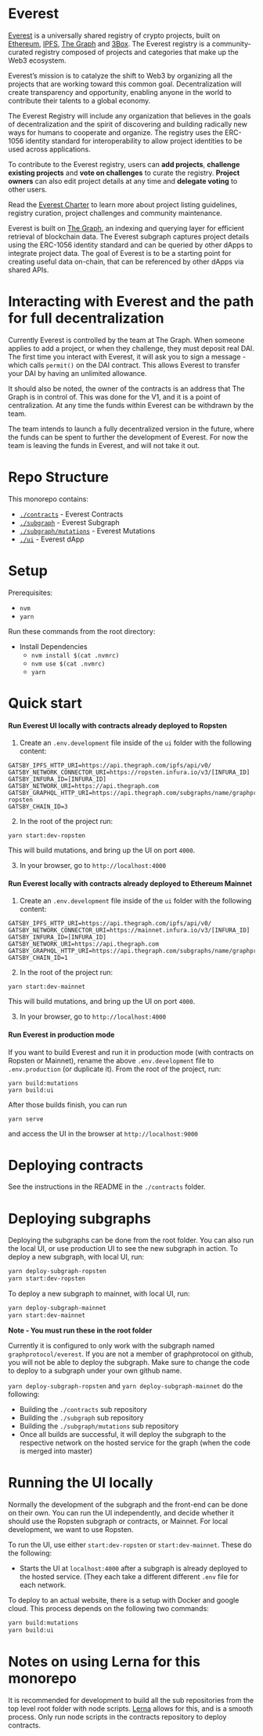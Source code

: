 # Everest

[Everest](everest.link) is a universally shared registry of crypto projects, built on
[Ethereum](ethereum.org), [IPFS](ipfs.io), [The Graph](thegraph.com) and [3Box](3box.io). The
Everest registry is a community-curated registry composed of projects and categories that make up
the Web3 ecosystem. 

Everest’s mission is to catalyze the shift to Web3 by organizing all the projects that are working
toward this common goal. Decentralization will create transparency and opportunity, enabling
anyone in the world to contribute their talents to a global economy.

The Everest Registry will include any organization that believes in the goals of decentralization
and the spirit of discovering and building radically new ways for humans to cooperate and organize.
The registry uses the ERC-1056 identity standard for interoperability to allow project identities
to be used across applications.

To contribute to the Everest registry, users can **add projects**, **challenge existing projects**
and **vote on challenges** to curate the registry. **Project owners** can also edit project details
at any time and **delegate voting** to other users.

Read the [Everest Charter](https://www.everest.link/charter) to learn more about project listing guidelines,
registry curation, project challenges and community maintenance.

Everest is built on [The Graph](thegraph.com), an indexing and querying layer for efficient
retrieval of blockchain data. The Everest subgraph captures project details using the ERC-1056
identity standard and can be queried by other dApps to integrate project data. The goal of Everest
is to be a starting point for creating useful data on-chain, that can be referenced by other dApps
via shared APIs. 

# Interacting with Everest and the path for full decentralization
Currently Everest is controlled by the team at The Graph. When someone applies to add a project,
or when they challenge, they must deposit real DAI. The first time you interact with Everest, it
will ask you to sign a message - which calls `permit()` on the DAI contract. This allows Everest
to transfer your DAI by having an unlimited allowance.

It should also be noted, the owner of the contracts is an address that The Graph is in control of.
This was done for the V1, and it is a point of centralization. At any time the funds within Everest
can be withdrawn by the team.

The team intends to launch a fully decentralized version in the future, where the funds can be 
spent to further the development of Everest. For now the team is leaving the funds in Everest, 
and will not take it out.

# Repo Structure

This monorepo contains:

- [`./contracts`](./contracts) - Everest Contracts
- [`./subgraph`](./subgraph) - Everest Subgraph
- [`./subgraph/mutations`](./subgraph/mutations) - Everest Mutations
- [`./ui`](./ui) - Everest dApp

# Setup

Prerequisites:

- `nvm`
- `yarn`

Run these commands from the root directory:

- Install Dependencies
  - `nvm install $(cat .nvmrc)`
  - `nvm use $(cat .nvmrc)`
  - `yarn`

# Quick start

#### Run Everest UI locally with contracts already deployed to Ropsten

1. Create an `.env.development` file inside of the `ui` folder with the following content:

```
GATSBY_IPFS_HTTP_URI=https://api.thegraph.com/ipfs/api/v0/
GATSBY_NETWORK_CONNECTOR_URI=https://ropsten.infura.io/v3/[INFURA_ID]
GATSBY_INFURA_ID=[INFURA_ID]
GATSBY_NETWORK_URI=https://api.thegraph.com
GATSBY_GRAPHQL_HTTP_URI=https://api.thegraph.com/subgraphs/name/graphprotocol/everest-ropsten
GATSBY_CHAIN_ID=3
```

2. In the root of the project run:

```
yarn start:dev-ropsten
```

This will build mutations, and bring up the UI on port `4000`.


3. In your browser, go to `http://localhost:4000`


#### Run Everest locally with contracts already deployed to Ethereum Mainnet

1. Create an `.env.development` file inside of the `ui` folder with the following content:

```
GATSBY_IPFS_HTTP_URI=https://api.thegraph.com/ipfs/api/v0/
GATSBY_NETWORK_CONNECTOR_URI=https://mainnet.infura.io/v3/[INFURA_ID]
GATSBY_INFURA_ID=[INFURA_ID]
GATSBY_NETWORK_URI=https://api.thegraph.com
GATSBY_GRAPHQL_HTTP_URI=https://api.thegraph.com/subgraphs/name/graphprotocol/everest
GATSBY_CHAIN_ID=1
```

2. In the root of the project run:

```
yarn start:dev-mainnet
```

This will build mutations, and bring up the UI on port `4000`.


3. In your browser, go to `http://localhost:4000`


#### Run Everest in production mode

If you want to build Everest and run it in production mode (with contracts on Ropsten or Mainnet), 
rename the above `.env.development` file to `.env.production` (or duplicate it). 
From the root of the project, run:

```
yarn build:mutations
yarn build:ui
```

After those builds finish, you can run

```
yarn serve
```

and access the UI in the browser at `http://localhost:9000`

# Deploying contracts
See the instructions in the README in the `./contracts` folder. 

# Deploying subgraphs
Deploying the subgraphs can be done from the root folder. You can also run the local UI, or use
production UI to see the new subgraph in action. To deploy a new subgraph, with local UI, run:

```bash
yarn deploy-subgraph-ropsten
yarn start:dev-ropsten
```
To deploy a new subgraph to mainnet, with local UI, run:

```bash
yarn deploy-subgraph-mainnet
yarn start:dev-mainnet
```

**Note - You must run these in the root folder**

Currently it is configured to only work with the subgraph named `graphprotocol/everest`. 
If you are not a member of graphprotocol on github, you will not be able to deploy the subgraph. 
Make sure to change the code to deploy to a subgraph under your own github name.

`yarn deploy-subgraph-ropsten` and `yarn deploy-subgraph-mainnet` do the following:
- Building the `./contracts` sub repository
- Building the `./subgraph` sub repository
- Building the `./subgraph/mutations` sub repository
- Once all builds are successful, it will deploy the subgraph to the respective network on the 
  hosted service for the graph (when the code is merged into master)

# Running the UI locally
Normally the development of the subgraph and the front-end can be done on their own.
You can run the UI independently, and decide whether it should use the Ropsten subgraph or 
contracts, or Mainnet. For local development, we want to use Ropsten.

To run the UI, use either `start:dev-ropsten` or `start:dev-mainnet`. These do the following:
- Starts the UI at `localhost:4000` after a subgraph is already deployed to the hosted service. 
  (They each take a different different `.env` file for each network.

To deploy to an actual website, there is a setup with Docker and google cloud. This process depends
on the following two commands:

```bash
yarn build:mutations
yarn build:ui
```

# Notes on using Lerna for this monorepo
It is recommended for development to build all the sub repositories from the top level root folder 
with node scripts. [Lerna](https://www.npmjs.com/package/lerna) allows for this, and is a smooth 
process. Only run node scripts in the contracts repository to deploy contracts.
